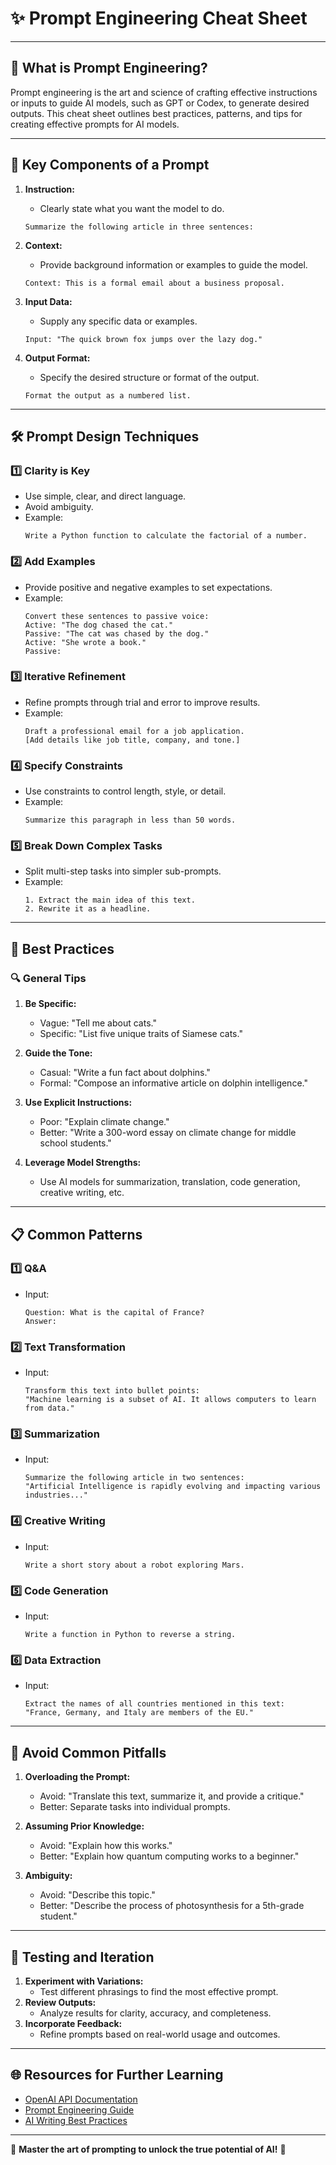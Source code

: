 # ✨ **Prompt Engineering Cheat Sheet**

---

## 🎯 **What is Prompt Engineering?**
Prompt engineering is the art and science of crafting effective instructions or inputs to guide AI models, such as GPT or Codex, to generate desired outputs. This cheat sheet outlines best practices, patterns, and tips for creating effective prompts for AI models.

---

## 🔑 **Key Components of a Prompt**

1. **Instruction:**
   - Clearly state what you want the model to do.
   ```
   Summarize the following article in three sentences:
   ```

2. **Context:**
   - Provide background information or examples to guide the model.
   ```
   Context: This is a formal email about a business proposal.
   ```

3. **Input Data:**
   - Supply any specific data or examples.
   ```
   Input: "The quick brown fox jumps over the lazy dog."
   ```

4. **Output Format:**
   - Specify the desired structure or format of the output.
   ```
   Format the output as a numbered list.
   ```

---

## 🛠 **Prompt Design Techniques**

### 1️⃣ **Clarity is Key**
- Use simple, clear, and direct language.
- Avoid ambiguity.
- Example:
  ```
  Write a Python function to calculate the factorial of a number.
  ```

### 2️⃣ **Add Examples**
- Provide positive and negative examples to set expectations.
- Example:
  ```
  Convert these sentences to passive voice:
  Active: "The dog chased the cat."
  Passive: "The cat was chased by the dog."
  Active: "She wrote a book."
  Passive:
  ```

### 3️⃣ **Iterative Refinement**
- Refine prompts through trial and error to improve results.
- Example:
  ```
  Draft a professional email for a job application.
  [Add details like job title, company, and tone.]
  ```

### 4️⃣ **Specify Constraints**
- Use constraints to control length, style, or detail.
- Example:
  ```
  Summarize this paragraph in less than 50 words.
  ```

### 5️⃣ **Break Down Complex Tasks**
- Split multi-step tasks into simpler sub-prompts.
- Example:
  ```
  1. Extract the main idea of this text.
  2. Rewrite it as a headline.
  ```

---

## 🌟 **Best Practices**

### 🔍 **General Tips**
1. **Be Specific:**
   - Vague: "Tell me about cats."
   - Specific: "List five unique traits of Siamese cats."

2. **Guide the Tone:**
   - Casual: "Write a fun fact about dolphins."
   - Formal: "Compose an informative article on dolphin intelligence."

3. **Use Explicit Instructions:**
   - Poor: "Explain climate change."
   - Better: "Write a 300-word essay on climate change for middle school students."

4. **Leverage Model Strengths:**
   - Use AI models for summarization, translation, code generation, creative writing, etc.

---

## 📋 **Common Patterns**

### 1️⃣ **Q&A**
- Input:
  ```
  Question: What is the capital of France?
  Answer:
  ```

### 2️⃣ **Text Transformation**
- Input:
  ```
  Transform this text into bullet points:
  "Machine learning is a subset of AI. It allows computers to learn from data."
  ```

### 3️⃣ **Summarization**
- Input:
  ```
  Summarize the following article in two sentences:
  "Artificial Intelligence is rapidly evolving and impacting various industries..."
  ```

### 4️⃣ **Creative Writing**
- Input:
  ```
  Write a short story about a robot exploring Mars.
  ```

### 5️⃣ **Code Generation**
- Input:
  ```
  Write a function in Python to reverse a string.
  ```

### 6️⃣ **Data Extraction**
- Input:
  ```
  Extract the names of all countries mentioned in this text:
  "France, Germany, and Italy are members of the EU."
  ```

---

## 🚩 **Avoid Common Pitfalls**

1. **Overloading the Prompt:**
   - Avoid: "Translate this text, summarize it, and provide a critique."
   - Better: Separate tasks into individual prompts.

2. **Assuming Prior Knowledge:**
   - Avoid: "Explain how this works."
   - Better: "Explain how quantum computing works to a beginner."

3. **Ambiguity:**
   - Avoid: "Describe this topic."
   - Better: "Describe the process of photosynthesis for a 5th-grade student."

---

## 🔧 **Testing and Iteration**

1. **Experiment with Variations:**
   - Test different phrasings to find the most effective prompt.
2. **Review Outputs:**
   - Analyze results for clarity, accuracy, and completeness.
3. **Incorporate Feedback:**
   - Refine prompts based on real-world usage and outcomes.

---

## 🌐 **Resources for Further Learning**
- [OpenAI API Documentation](https://platform.openai.com/docs/)
- [Prompt Engineering Guide](https://www.promptingguide.ai/)
- [AI Writing Best Practices](https://www.aiwritingresources.com/)

---

🌟 **Master the art of prompting to unlock the true potential of AI!** 🚀

